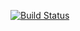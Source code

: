 [![Build Status](https://travis-ci.org/maximest-pierre/UbiquitousFortnight.svg?branch=master)](https://travis-ci.org/maximest-pierre/UbiquitousFortnight)